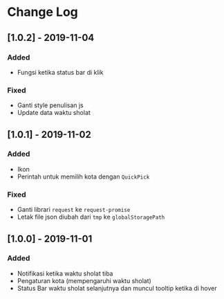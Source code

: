 # Change Log

## [1.0.2] - 2019-11-04
### Added
- Fungsi ketika status bar di klik

### Fixed
- Ganti style penulisan js
- Update data waktu sholat

## [1.0.1] - 2019-11-02
### Added
- Ikon
- Perintah untuk memilih kota dengan `QuickPick`

### Fixed
- Ganti librari `request` ke `request-promise`
- Letak file json diubah dari `tmp` ke `globalStoragePath`

## [1.0.0] - 2019-11-01
### Added
- Notifikasi ketika waktu sholat tiba
- Pengaturan kota (mempengaruhi waktu sholat)
- Status Bar waktu sholat selanjutnya dan muncul tooltip ketika di hover